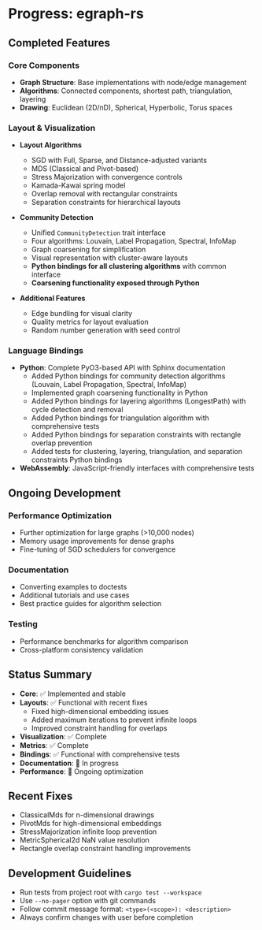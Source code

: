 # Progress: egraph-rs

## Completed Features

### Core Components

- **Graph Structure**: Base implementations with node/edge management
- **Algorithms**: Connected components, shortest path, triangulation, layering
- **Drawing**: Euclidean (2D/nD), Spherical, Hyperbolic, Torus spaces

### Layout & Visualization

- **Layout Algorithms**

  - SGD with Full, Sparse, and Distance-adjusted variants
  - MDS (Classical and Pivot-based)
  - Stress Majorization with convergence controls
  - Kamada-Kawai spring model
  - Overlap removal with rectangular constraints
  - Separation constraints for hierarchical layouts

- **Community Detection**

  - Unified `CommunityDetection` trait interface
  - Four algorithms: Louvain, Label Propagation, Spectral, InfoMap
  - Graph coarsening for simplification
  - Visual representation with cluster-aware layouts
  - **Python bindings for all clustering algorithms** with common interface
  - **Coarsening functionality exposed through Python**

- **Additional Features**
  - Edge bundling for visual clarity
  - Quality metrics for layout evaluation
  - Random number generation with seed control

### Language Bindings

- **Python**: Complete PyO3-based API with Sphinx documentation
  - Added Python bindings for community detection algorithms (Louvain, Label Propagation, Spectral, InfoMap)
  - Implemented graph coarsening functionality in Python
  - Added Python bindings for layering algorithms (LongestPath) with cycle detection and removal
  - Added Python bindings for triangulation algorithm with comprehensive tests
  - Added Python bindings for separation constraints with rectangle overlap prevention
  - Added tests for clustering, layering, triangulation, and separation constraints Python bindings
- **WebAssembly**: JavaScript-friendly interfaces with comprehensive tests

## Ongoing Development

### Performance Optimization

- Further optimization for large graphs (>10,000 nodes)
- Memory usage improvements for dense graphs
- Fine-tuning of SGD schedulers for convergence

### Documentation

- Converting examples to doctests
- Additional tutorials and use cases
- Best practice guides for algorithm selection

### Testing

- Performance benchmarks for algorithm comparison
- Cross-platform consistency validation

## Status Summary

- **Core**: ✅ Implemented and stable
- **Layouts**: ✅ Functional with recent fixes
  - Fixed high-dimensional embedding issues
  - Added maximum iterations to prevent infinite loops
  - Improved constraint handling for overlaps
- **Visualization**: ✅ Complete
- **Metrics**: ✅ Complete
- **Bindings**: ✅ Functional with comprehensive tests
- **Documentation**: 🔄 In progress
- **Performance**: 🔄 Ongoing optimization

## Recent Fixes

- ClassicalMds for n-dimensional drawings
- PivotMds for high-dimensional embeddings
- StressMajorization infinite loop prevention
- MetricSpherical2d NaN value resolution
- Rectangle overlap constraint handling improvements

## Development Guidelines

- Run tests from project root with `cargo test --workspace`
- Use `--no-pager` option with git commands
- Follow commit message format: `<type>(<scope>): <description>`
- Always confirm changes with user before completion
